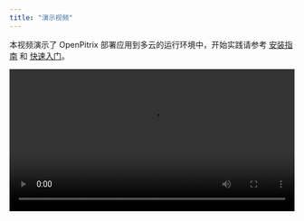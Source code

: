 ```yaml
---
title: "演示视频"
---
```


本视频演示了 OpenPitrix 部署应用到多云的运行环境中，开始实践请参考 [安装指南](../installation/installation-guide) 和 [快速入门](../getting-start/introduction)。

<video controls="controls" style="width: 100% !important; height: auto !important;">
  <source type="video/mp4" src="https://kubesphere-docs.pek3b.qingstor.com/video/OpenPitrix%20%E5%AE%A3%E4%BC%A0%E8%A7%86%E9%A2%91.mp4">
</video>
